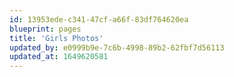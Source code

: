 ```yaml
---
id: 13953ede-c341-47cf-a66f-83df764620ea
blueprint: pages
title: 'Girls Photos'
updated_by: e0999b9e-7c6b-4998-89b2-62fbf7d56113
updated_at: 1649620581
---
```

